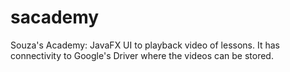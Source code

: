 # sacademy
Souza's Academy: JavaFX UI to playback video of lessons. It has connectivity to Google's Driver where the videos can be stored. 
